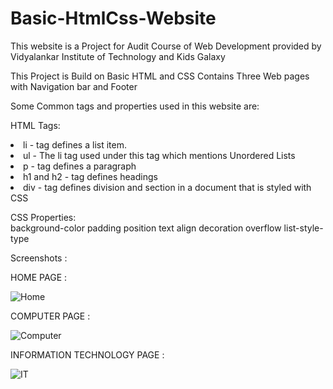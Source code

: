 # Basic-HtmlCss-Website
This website is a Project for Audit Course of Web Development provided by Vidyalankar Institute of Technology and  Kids Galaxy

This Project is Build on Basic HTML and CSS 
Contains Three Web pages with Navigation bar and Footer 

Some Common tags and properties used in this website are:

HTML Tags:
<li>li - tag defines a list item.</li>
<li>ul - The li tag used under this tag which mentions Unordered Lists</li>
<li>p - tag defines a paragraph</li>
<li>h1 and h2 - tag defines headings</li>
<li>div - tag defines division and section in a document that is styled with CSS</li>

CSS Properties:  
background-color
padding
position
text align 
decoration 
overflow
list-style-type

Screenshots :


HOME PAGE :


![Home](https://user-images.githubusercontent.com/80825073/128835543-a16e6d6a-0b18-4907-82a0-0252ede6a286.JPG)

COMPUTER PAGE :


![Computer](https://user-images.githubusercontent.com/80825073/128835549-04d9fa1b-6486-423e-a4b7-d35b025160ab.JPG)

INFORMATION TECHNOLOGY PAGE :


![IT](https://user-images.githubusercontent.com/80825073/128835554-69a616d6-392b-4356-936c-6aaa5caf32ab.JPG)
